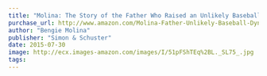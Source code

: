 ```yaml
---
title: "Molina: The Story of the Father Who Raised an Unlikely Baseball Dynasty"
purchase_url: http://www.amazon.com/Molina-Father-Unlikely-Baseball-Dynasty/dp/1451641044%3FSubscriptionId%3DAKIAIVZLK2PABGQI2KAQ%26tag%3Deverrail-20%26linkCode%3Dxm2%26camp%3D2025%26creative%3D165953%26creativeASIN%3D1451641044
author: "Bengie Molina"
publisher: "Simon & Schuster"
date: 2015-07-30
image: http://ecx.images-amazon.com/images/I/51pFShTEq%2BL._SL75_.jpg
tags:
---
```


